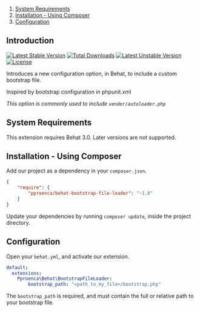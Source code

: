 1. [System Requirements](#system-requirements)
2. [Installation - Using Composer](#installation---using-composer)
3. [Configuration](#configuration)

## Introduction

[![Latest Stable Version](https://poser.pugx.org/pproenca/behat-bootstrap-file-loader/v/stable)](https://packagist.org/packages/pproenca/behat-bootstrap-file-loader) [![Total Downloads](https://poser.pugx.org/pproenca/behat-bootstrap-file-loader/downloads)](https://packagist.org/packages/pproenca/behat-bootstrap-file-loader) [![Latest Unstable Version](https://poser.pugx.org/pproenca/behat-bootstrap-file-loader/v/unstable)](https://packagist.org/packages/pproenca/behat-bootstrap-file-loader) [![License](https://poser.pugx.org/pproenca/behat-bootstrap-file-loader/license)](https://packagist.org/packages/pproenca/behat-bootstrap-file-loader)

Introduces a new configuration option, in Behat, to include a custom bootstrap file.

Inspired by bootstrap configuration in phpunit.xml

_This option is commonly used to include `vendor/autoloader.php`_

## System Requirements

This extension requires Behat 3.0. Later versions are not supported.

## Installation - Using Composer

Add our project as a dependency in your `composer.json`.

```json
{
    "require": {
        "pproenca/behat-bootstrap-file-loader": "~1.0"
    }
}
```

Update your dependencies by running `composer update`, inside the project directory.

## Configuration

Open your `behat.yml`, and activate our extension.

```yml
default:
  extensions:
    Pproenca\Behat\BootstrapFileLoader:
        bootstrap_path: "<path_to_my_file>/bootstrap.php"
```

The `bootstrap_path` is required, and must contain the full or relative path to your bootstrap file.
